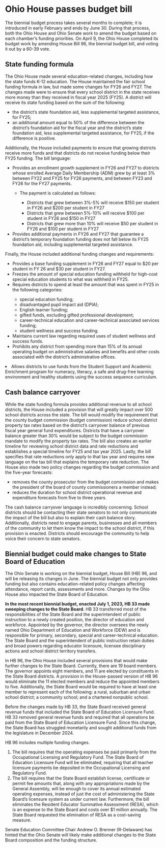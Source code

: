 # Ohio House passes budget bill

The biennial budget process takes several months to complete; it is introduced in early February and ends by June 30. During that process, both the Ohio House and Ohio Senate work to amend the budget based on each chamber’s funding priorities. On April 9, the Ohio House completed its budget work by amending House Bill 96, the biennial budget bill, and voting it out by a 60-39 vote.


## State funding formula
The Ohio House made several education-related changes, including how the state funds K-12 education. The House maintained the fair school funding formula in law, but made some changes for FY26 and FY27. The changes made were to ensure that every school district in the state receives more money than they received in fiscal year 2025 (FY25). A district will receive its state funding based on the sum of the following:
<ul><li>the district’s state foundation aid, less supplemental targeted assistance, for FY25;</li>
<li>an additional amount equal to 50% of the difference between the district’s foundation aid for the fiscal year and the district’s state foundation aid, less supplemental targeted assistance, for FY25, if the difference is positive.</li></ul>
Additionally, the House included payments to ensure that growing districts receive more funds and that districts do not receive funding below their FY25 funding. The bill language:
<ul><li>Provides an enrollment growth supplement in FY26 and FY27 to districts whose enrolled Average Daily Membership (ADM) grew by at least 3% between FY22 and FY25 for FY26 payments, and between FY23 and FY26 for the FY27 payments.</li>
<ul><li>The payment is calculated as follows:</li>
<ul><li>Districts that grew between 3%-5% will receive $150 per student in FY26 and $200 per student in FY27</li>
<li>Districts that grew between 5%-10% will receive $100 per student in FY26 and $150 in FY27</li>
<li>Districts that grew more than 10% will receive $50 per student in FY26 and $100 per student in FY27</li></ul></ul>
<li>Provides additional payments in FY26 and FY27 that guarantee a district’s temporary foundation funding does not fall below its FY25 foundation aid, including supplemental targeted assistance.</li></ul>
Finally, the House included additional funding changes and requirements:
<ul><li>Provides a base funding supplement in FY26 and FY27 equal to $20 per student in FY 26 and $30 per student in FY27.</li>
<li>Freezes the amount of special education funding withheld for high-cost special education students to what was withheld in FY25.</li>
<li>Requires districts to spend at least the amount that was spent in FY25 in the following categories:</li>
<ul><li>special education funding;</li>
<li>disadvantaged pupil impact aid (DPIA);</li>
<li>English learner funding;</li>
<li>gifted funds, excluding gifted professional development;</li>
<li>career-technical education and career-technical associated services funding;</li>
<li>student wellness and success funding.</li></ul>
<li>Maintains current law regarding required uses of student wellness and success funds.</li>
<li>Prohibits any district from spending more than 15% of its annual operating budget on administrative salaries and benefits and other costs associated with the district’s administrative offices.</li>
</ul>

<li>Allows districts to use funds from the Student Support and Academic Enrichment program for numeracy, literacy, a safe and drug-free learning environment and healthy students using the success sequence curriculum.</li>
</ul>


## Cash balance carryover
While the state funding formula provides additional revenue to all school districts, the House included a provision that will greatly impact over 500 school districts across the state. The bill would modify the requirement that the county budget commission (budget commission) reduce school district property tax rates based on the district’s carryover balance of previous fiscal year general fund expenditures. Districts that have a carryover balance greater than 30% would be subject to the budget commission mandate to modify the property tax rates. The bill also creates an earlier timeline for reviewing school district data and rate reductions and establishes a special timeline for FY25 and tax year 2025. Lastly, the bill specifies that rate reductions only apply to that tax year and requires new language on the tax bill that explains the temporary rate reduction. The House also made two policy changes regarding the budget commission and the five-year forecasts:
<ul><li>removes the county prosecutor from the budget commission and makes the president of the board of county commissioners a member instead;</li>
<li>reduces the duration for school district operational revenue and expenditure forecasts from five to three years.</li></ul>
The cash balance carryover language is incredibly concerning. School districts should be contacting their state senators to not only communicate the impact of the bill but also to explain their cash balance story. Additionally, districts need to engage parents, businesses and all members of the community to let them know the impact to the school district, if this provision is enacted. Districts should encourage the community to help voice their concern to state senators.


## Biennial budget could make changes to State Board of Education

The Ohio Senate is working on the biennial budget, House Bill (HB) 96, and will be releasing its changes in June. The biennial budget not only provides funding but also contains education-related policy changes affecting attendance, report cards, assessments and more. Changes by the Ohio House also impacted the State Board of Education.

<b>In the most recent biennial budget, enacted July 1, 2023, HB 33 made sweeping changes to the State Board.</b> HB 33 transferred most of the responsibilities of the State Board and the superintendent of public instruction to a newly created position, the director of education and workforce. Appointed by the governor, the director oversees the newly named Ohio Department of Education and Workforce (DEW) and is responsible for primary, secondary, special and career-technical education. The State Board and the superintendent of public instruction retain duties and broad powers regarding educator licensure, licensee disciplinary actions and school district territory transfers.

In HB 96, the Ohio House included several provisions that would make further changes to the State Board. Currently, there are 19 board members. The governor appoints eight members, and 11 are elected by constituents in the State Board districts. A provision in the House-passed version of HB 96 would eliminate the 11 elected members and reduce the appointed members to five. Additionally, the State Board would be required to have at least one member to represent each of the following: a rural, suburban and urban school district; a community school; and a chartered nonpublic school.

Before the changes made by HB 33, the State Board received general revenue funds that included the State Board of Education Licensure Fund. HB 33 removed general revenue funds and required that all operations be paid from the State Board of Education Licensure Fund. Since this change, the State Board has struggled monetarily and sought additional funds from the legislature in December 2024.

HB 96 includes multiple funding changes.
<ol><li>The bill requires that the operating expenses be paid primarily from the Occupational Licensing and Regulatory Fund. The State Board of Education Licensure Fund will be eliminated, requiring that all teacher licensure payments be deposited in the Occupational Licensing and Regulatory Fund.</li>
<li>The bill requires that the State Board establish license, certificate or permit fee amounts that, along with any appropriations made by the General Assembly, will be enough to cover its annual estimated operating expenses, instead of just the cost of administering the State Board’s licensure system as under current law. Furthermore, the bill eliminates the Resident Educator Summative Assessment (RESA), which is an expense to the State Board and costs over $1 million annually. The State Board requested the elimination of RESA as a cost-saving measure.</li></ol>

Senate Education Committee Chair Andrew O. Brenner (R-Delaware) has hinted that the Ohio Senate will likely make additional changes to the State Board composition and the funding structure.
